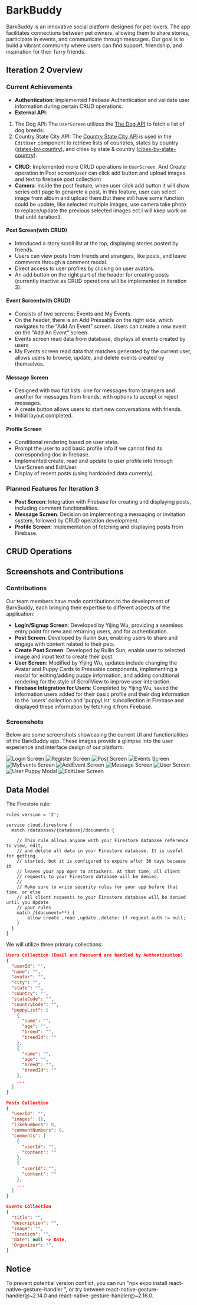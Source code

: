# BarkBuddy

BarkBuddy is an innovative social platform designed for pet lovers. The app facilitates connections between pet owners, allowing them to share stories, participate in events, and communicate through messages. Our goal is to build a vibrant community where users can find support, friendship, and inspiration for their furry friends.

## Iteration 2 Overview

### Current Achievements

- **Authentication**: Implemented Firebase Authentication and validate user information during certain CRUD operations.
- **External API**:

1. The Dog API: The `UserScreen` utilizes the [The Dog API](https://www.thedogapi.com) to fetch a list of dog breeds.
2. Country State City API: The [Country State City API](https://countrystatecity.in/docs/api/all-countries/) is used in the `EditUser` component to retrieve lists of countries, states by country ([states-by-country](https://countrystatecity.in/docs/api/states-by-country/)), and cities by state & country ([cities-by-state-country](https://countrystatecity.in/docs/api/cities-by-state-country/)).

- **CRUD**: Implemented more CRUD operations in `UserScreen`. And Create operation in Post screen(user can click add button and upload images and text to firebase post collection)
- **Camera**: Inside the post feature, when user cilck add button it will show series edit page to genarete a post, in this feature, user can select image from album and upload them.But there still have some function sould be update, like selected multiple images, use camera take photo to replace/update the previous selected images ect.I will kkep work on that until iteration3.

#### Post Screen(with CRUD)

- Introduced a story scroll list at the top, displaying stories posted by friends.
- Users can view posts from friends and strangers, like posts, and leave comments through a comment modal.
- Direct access to user profiles by clicking on user avatars.
- An add button on the right part of the header for creating posts (currently inactive as CRUD operations will be implemented in iteration 3).

#### Event Screen(with CRUD)

- Consists of two screens: Events and My Events.
- On the header, there is an Add Pressable on the right side, which navigates to the "Add An Event" screen. Users can create a new event on the "Add An Event" screen.
- Events screen read data from database, displays all events created by users
- My Events screen read data that matches generated by the current user, allows users to browse, update, and delete events created by themselves.

#### Message Screen

- Designed with two flat lists: one for messages from strangers and another for messages from friends, with options to accept or reject messages.
- A create button allows users to start new conversations with friends.
- Initial layout completed.

#### Profile Screen

- Conditional rendering based on user state.
- Prompt the user to add basic profile info if we cannot find its corresponding doc in firebase.
- Implemented create, read and update to user profile info through UserScreen and EditUser.
- Display of recent posts (using hardcoded data currently).

### Planned Features for Iteration 3

- **Post Screen**: Integration with Firebase for creating and displaying posts, including comment functionalities.
- **Message Screen**: Decision on implementing a messaging or invitation system, followed by CRUD operation development.
- **Profile Screen**: Implementation of fetching and displaying posts from Firebase.

## CRUD Operations

<!-- Currently, CRUD operations have been implemented for the Events collection, Users collection and Posts collection. This allows for the creation, reading, updating, and deletion of event data, enabling dynamic interaction with event information within the BarkBuddy platform. -->

## Screenshots and Contributions

### Contributions

Our team members have made contributions to the development of BarkBuddy, each bringing their expertise to different aspects of the application:

- **Login/Signup Screen**: Developed by Yijing Wu, providing a seamless entry point for new and returning users, and for authentication.
- **Post Screen**: Developed by Ruilin Sun, enabling users to share and engage with content related to their pets.
- **Create Post Screen**: Developed by Ruilin Sun, enable user to selected image and input text to create their post.
- **User Screen**: Modified by Yijing Wu, updates include changing the Avatar and Puppy Cards to Pressable components, implementing a modal for editing/adding puppy information, and adding conditional rendering for the style of ScrollView to improve user interaction.
- **Firebase Integration for Users**: Completed by Yijing Wu, saved the information users added for their basic profile and their dog information to the 'users' collection and 'puppyList' subcollection in Firebase and displayed these information by fetching it from Firebase.

### Screenshots

Below are some screenshots showcasing the current UI and functionalities of the BarkBuddy app. These images provide a glimpse into the user experience and interface design of our platform.

![Login Screen](image/Login.PNG)
![Register Screen](image/Register.PNG)
![Post Screen](image/Post.PNG)
![Events Screen](image/Events.PNG)
![MyEvents Screen](image/MyEvents.PNG)
![AddEvent Screen](image/AddEvent.PNG)
![Message Screen](image/Messages.PNG)
![User Screen](image/User.PNG)
![User Puppy Modal](image/UserPuppyModal.PNG)
![EditUser Screen](image/EditUser.PNG)

## Data Model

The Firestore rule:

```firebase
rules_version = '2';

service cloud.firestore {
  match /databases/{database}/documents {

    // This rule allows anyone with your Firestore database reference to view, edit,
    // and delete all data in your Firestore database. It is useful for getting
    // started, but it is configured to expire after 30 days because it
    // leaves your app open to attackers. At that time, all client
    // requests to your Firestore database will be denied.
    //
    // Make sure to write security rules for your app before that time, or else
    // all client requests to your Firestore database will be denied until you Update
    // your rules
    match /{document=**} {
    	allow create ,read ,update ,delete: if request.auth != null;
    }
  }
}
```

We will utilize three primary collections:

```json
Users Collection (Email and Password are handled by Authentication)
{
  "userId": "",
  "name": "",
  "avatar": "",
  "city": "",
  "state": "",
  "country": "",
  "stateCode": "",
  "countryCode": "",
  "puppyList": [
    {
      "name": "",
      "age": "",
      "breed": "",
      "breedId": ""
    },
    {
      "name": "",
      "age": "",
      "breed": "",
      "breedId": ""
    },
    ...
  ]
}

Posts Collection
{
  "userId": "",
  "images": [],
  "likeNumbers": 0,
  "commentNumbers": 0,
  "comments": [
    {
      "userId": "",
      "content": ""
    },
    {
      "userId": "",
      "content": ""
    },
    ...
  ]
}

Events Collection
{
  "title": "",
  "description": "",
  "image": "",
  "location": "",
  "date": null -> Date,
  "Organizer": "",
}
```

## Notice

To prevent potential version conflict, you can run "npx expo install react-native-gesture-handler ", or try between react-native-gesture-handler@~2.14.0 and react-native-gesture-handler@~2.16.0.
